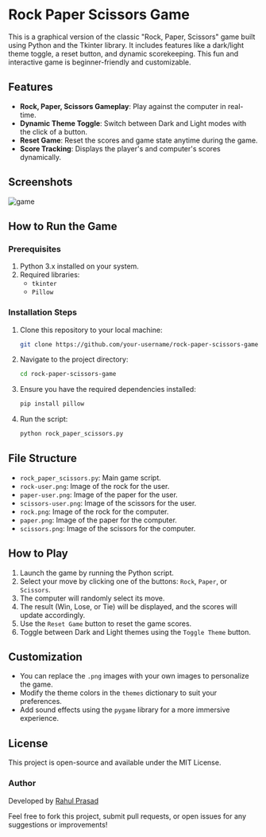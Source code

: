 # Rock Paper Scissors Game

This is a graphical version of the classic "Rock, Paper, Scissors" game built using Python and the Tkinter library. It includes features like a dark/light theme toggle, a reset button, and dynamic scorekeeping. This fun and interactive game is beginner-friendly and customizable.

## Features

- **Rock, Paper, Scissors Gameplay**: Play against the computer in real-time.
- **Dynamic Theme Toggle**: Switch between Dark and Light modes with the click of a button.
- **Reset Game**: Reset the scores and game state anytime during the game.
- **Score Tracking**: Displays the player's and computer's scores dynamically.

## Screenshots

![game](https://github.com/user-attachments/assets/b538c4aa-92f7-4039-86e8-96cf9a81d3ca)


## How to Run the Game

### Prerequisites
1. Python 3.x installed on your system.
2. Required libraries:
   - `tkinter`
   - `Pillow`

### Installation Steps
1. Clone this repository to your local machine:
   ```bash
   git clone https://github.com/your-username/rock-paper-scissors-game.git
   ```
2. Navigate to the project directory:
   ```bash
   cd rock-paper-scissors-game
   ```
3. Ensure you have the required dependencies installed:
   ```bash
   pip install pillow
   ```
4. Run the script:
   ```bash
   python rock_paper_scissors.py
   ```

## File Structure
- `rock_paper_scissors.py`: Main game script.
- `rock-user.png`: Image of the rock for the user.
- `paper-user.png`: Image of the paper for the user.
- `scissors-user.png`: Image of the scissors for the user.
- `rock.png`: Image of the rock for the computer.
- `paper.png`: Image of the paper for the computer.
- `scissors.png`: Image of the scissors for the computer.

## How to Play
1. Launch the game by running the Python script.
2. Select your move by clicking one of the buttons: `Rock`, `Paper`, or `Scissors`.
3. The computer will randomly select its move.
4. The result (Win, Lose, or Tie) will be displayed, and the scores will update accordingly.
5. Use the `Reset Game` button to reset the game scores.
6. Toggle between Dark and Light themes using the `Toggle Theme` button.

## Customization
- You can replace the `.png` images with your own images to personalize the game.
- Modify the theme colors in the `themes` dictionary to suit your preferences.
- Add sound effects using the `pygame` library for a more immersive experience.

## License
This project is open-source and available under the MIT License.
### Author
Developed by [Rahul Prasad](https://github.com/rahul-prasad04)

Feel free to fork this project, submit pull requests, or open issues for any suggestions or improvements!
